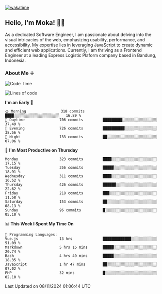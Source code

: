 [![wakatime](https://wakatime.com/badge/user/af9abd23-dba3-4dbe-973c-b045a9417a55.svg?style=social)](https://wakatime.com/@af9abd23-dba3-4dbe-973c-b045a9417a55)
## Hello, I'm Moka! 👋🏼


As a dedicated Software Engineer, I am passionate about delving into the visual intricacies of the web, emphasizing usability, performance, and accessibility. My expertise lies in leveraging JavaScript to create dynamic and efficient web applications. Currently, I am thriving as a Frontend Engineer at a leading Express Logistic Plaform company based in Bandung, Indonesia.

### About Me ↓

<!--START_SECTION:waka-->
![Code Time](http://img.shields.io/badge/Code%20Time-11%2C220%20hrs%2026%20mins-blue)

![Lines of code](https://img.shields.io/badge/From%20Hello%20World%20I%27ve%20Written-4.0%20million%20lines%20of%20code-blue)

**I'm an Early 🐤** 

```text
🌞 Morning                318 commits         ████░░░░░░░░░░░░░░░░░░░░░   16.89 % 
🌆 Daytime                706 commits         █████████░░░░░░░░░░░░░░░░   37.49 % 
🌃 Evening                726 commits         ██████████░░░░░░░░░░░░░░░   38.56 % 
🌙 Night                  133 commits         ██░░░░░░░░░░░░░░░░░░░░░░░   07.06 % 
```
📅 **I'm Most Productive on Thursday** 

```text
Monday                   323 commits         ████░░░░░░░░░░░░░░░░░░░░░   17.15 % 
Tuesday                  356 commits         █████░░░░░░░░░░░░░░░░░░░░   18.91 % 
Wednesday                311 commits         ████░░░░░░░░░░░░░░░░░░░░░   16.52 % 
Thursday                 426 commits         ██████░░░░░░░░░░░░░░░░░░░   22.62 % 
Friday                   218 commits         ███░░░░░░░░░░░░░░░░░░░░░░   11.58 % 
Saturday                 153 commits         ██░░░░░░░░░░░░░░░░░░░░░░░   08.13 % 
Sunday                   96 commits          █░░░░░░░░░░░░░░░░░░░░░░░░   05.10 % 
```


📊 **This Week I Spent My Time On** 

```text
💬 Programming Languages: 
Vue.js                   13 hrs              █████████████░░░░░░░░░░░░   51.09 % 
Markdown                 5 hrs 16 mins       █████░░░░░░░░░░░░░░░░░░░░   20.74 % 
Bash                     4 hrs 40 mins       █████░░░░░░░░░░░░░░░░░░░░   18.35 % 
JavaScript               1 hr 47 mins        ██░░░░░░░░░░░░░░░░░░░░░░░   07.02 % 
PHP                      32 mins             █░░░░░░░░░░░░░░░░░░░░░░░░   02.10 % 
```


 Last Updated on 08/11/2024 01:06:44 UTC
<!--END_SECTION:waka-->
